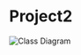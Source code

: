 # Project2
![Class Diagram](https://user-images.githubusercontent.com/78807857/207096459-9b3d4ea1-216a-42ed-aca2-b9d4d69cf699.png)

